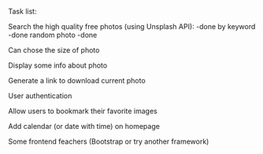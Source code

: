 Task list:

Search the high quality free photos (using Unsplash  API): -done
by keyword -done
random photo -done

Can chose the size of photo

Display some info about photo

Generate a link to download current photo

User authentication

Allow users to bookmark their favorite images

Add calendar (or date with time) on homepage

Some frontend feachers (Bootstrap or try another framework)